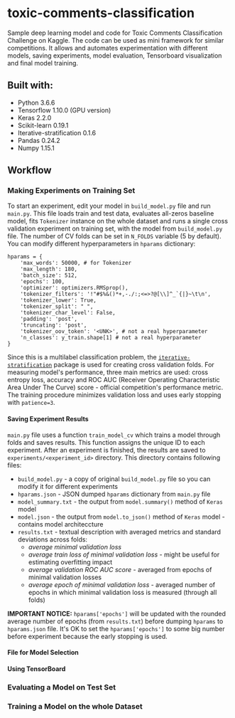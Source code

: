 # toxic-comments-classification
Sample deep learning model and code for Toxic Comments Classification Challenge on Kaggle. The code can be used as mini framework for similar competitions. It allows and automates experimentation with different models, saving experiments, model evaluation, Tensorboard visualization and final model training. 

## Built with:
* Python 3.6.6
* Tensorflow 1.10.0 (GPU version)
* Keras 2.2.0
* Scikit-learn 0.19.1
* Iterative-stratification 0.1.6
* Pandas 0.24.2
* Numpy 1.15.1


## Workflow

### Making Experiments on Training Set
To start an experiment, edit your model in `build_model.py` file and run `main.py`. This file loads train and test data, evaluates all-zeros baseline model, fits `Tokenizer` instance on the whole dataset and runs a single cross validation experiment on training set, with the model from `build_model.py` file. The number of CV folds can be set in `N_FOLDS` variable (5 by default). You can modify different hyperparameters in `hparams` dictionary:

    hparams = {
        'max_words': 50000, # for Tokenizer
        'max_length': 180,
        'batch_size': 512,
        'epochs': 100,
        'optimizer': optimizers.RMSprop(),
        'tokenizer_filters': '!"#$%&()*+,-./:;<=>?@[\\]^_`{|}~\t\n',
        'tokenizer_lower': True,
        'tokenizer_split': " ",
        'tokenizer_char_level': False,
        'padding': 'post',
        'truncating': 'post',
        'tokenizer_oov_token': '<UNK>', # not a real hyperparameter
        'n_classes': y_train.shape[1] # not a real hyperparameter
    }

Since this is a multilabel classification problem, the [`iterative-stratification`](https://github.com/trent-b/iterative-stratification) package is used for creating cross validation folds. For measuring model's performance, three main metrics are used: cross entropy loss, accuracy and ROC AUC (Receiver Operating Characteristic Area Under The Curve) score - official competition's performance metric. The training procedure minimizes validation loss and uses early stopping with `patience=3`. 

#### Saving Experiment Results
`main.py` file uses a function `train_model_cv` which trains a model through folds and saves results. This function assigns the unique ID to each experiment. After an experiment is finished, the results are saved to `experiments/<experiment_id>` directory. This directory contains following files:
* `build_model.py` - a copy of original `build_model.py` file so you can modify it for different experiments
* `hparams.json` - JSON dumped `hparams` dictionary from `main.py` file
* `model_summary.txt` - the output from `model.summary()` method of `Keras` model
* `model.json` - the output from `model.to_json()` method of `Keras` model - contains model architeccture
* `results.txt` - textual description with averaged metrics and standard deviations across folds:
    * _average minimal validation loss_
    * _average train loss of minimal validation loss_ - might be useful for estimating overfitting impact
    * _average validation ROC AUC score_ - averaged from epochs of minimal validation losses
    * _average epoch of minimal validation loss_ - averaged number of epochs in which minimal validation loss is measured (through all folds)

__IMPORTANT NOTICE:__ `hparams['epochs']` will be updated with the rounded average number of epochs (from `results.txt`) before dumping `hparams` to `hparams.json` file. It's OK to set the `hparams['epochs']` to some big number before experiment because the early stopping is used.

#### File for Model Selection

#### Using TensorBoard

### Evaluating a Model on Test Set

### Training a Model on the whole Dataset
